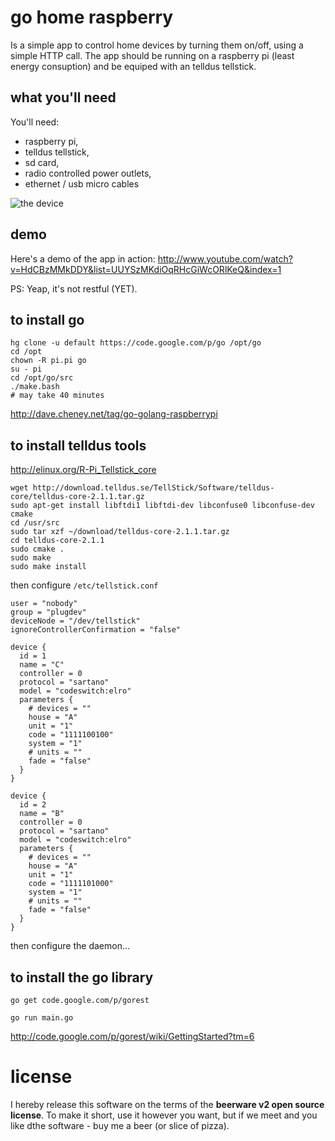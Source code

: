 go home raspberry
=================
Is a simple app to control home devices by turning them on/off, using a simple HTTP call.
The app should be running on a raspberry pi (least energy consuption) and be equiped with an telldus tellstick.

what you'll need
----------------
You'll need:

* raspberry pi, 
* telldus tellstick,
* sd card,
* radio controlled power outlets,
* ethernet / usb micro cables

<img src="https://raw.github.com/ktoso/go-home-raspberry/master/device.png" alt="the device"/>

demo
----
Here's a demo of the app in action: http://www.youtube.com/watch?v=HdCBzMMkDDY&list=UUYSzMKdiOqRHcGiWcORlKeQ&index=1

PS: Yeap, it's not restful (YET).   

to install go
-------------

    hg clone -u default https://code.google.com/p/go /opt/go
    cd /opt
    chown -R pi.pi go
    su - pi 
    cd /opt/go/src
    ./make.bash
    # may take 40 minutes

http://dave.cheney.net/tag/go-golang-raspberrypi

to install telldus tools
------------------------

http://elinux.org/R-Pi_Tellstick_core

    wget http://download.telldus.se/TellStick/Software/telldus-core/telldus-core-2.1.1.tar.gz
    sudo apt-get install libftdi1 libftdi-dev libconfuse0 libconfuse-dev cmake
    cd /usr/src
    sudo tar xzf ~/download/telldus-core-2.1.1.tar.gz
    cd telldus-core-2.1.1
    sudo cmake .
    sudo make
    sudo make install

then configure `/etc/tellstick.conf`

    user = "nobody"
    group = "plugdev"
    deviceNode = "/dev/tellstick"
    ignoreControllerConfirmation = "false"
    
    device {
      id = 1
      name = "C"
      controller = 0
      protocol = "sartano"
      model = "codeswitch:elro"
      parameters {
        # devices = ""
        house = "A"
        unit = "1"
        code = "1111100100"
        system = "1"
        # units = ""
        fade = "false"
      }
    }
    
    device {
      id = 2
      name = "B"
      controller = 0
      protocol = "sartano"
      model = "codeswitch:elro"
      parameters {
        # devices = ""
        house = "A"
        unit = "1"
        code = "1111101000"
        system = "1"
        # units = ""
        fade = "false"
      }
    }

then configure the daemon...

to install the go library
-------------------------

    go get code.google.com/p/gorest
    
    go run main.go

http://code.google.com/p/gorest/wiki/GettingStarted?tm=6


license
=======

I hereby release this software on the terms of the **beerware v2 open source license**.
To make it short, use it however you want, but if we meet and you like dthe software - buy me a beer (or slice of pizza).
